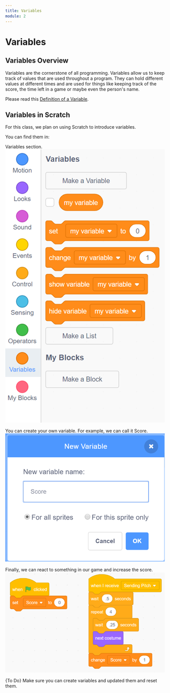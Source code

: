 ```yaml
---
title: Variables
module: 2
---
```


# Variables

## Variables Overview

Variables are the cornerstone of all programming.  Variables allow us to keep track of values that are used throughout a program.  They can hold different values at different times and are used for things like keeping track of the score, the time left in a game or maybe even the person's name.

Please read this [Definition of a Variable](https://www.mathsisfun.com/definitions/variable.html). 


## Variables in Scratch

For this class, we plan on using Scratch to introduce variables.

You can find them in:

Variables section.
![Variables](../imgs/Variable.png)

You can create your own variable.  For example, we can call it Score.
![Score](../imgs/createnewvariable.png)

Finally, we can react to something in our game and increase the score.
![Increase Score](../imgs/UpdateVariable.png)

{To Do}
Make sure you can create variables and updated them and reset them.